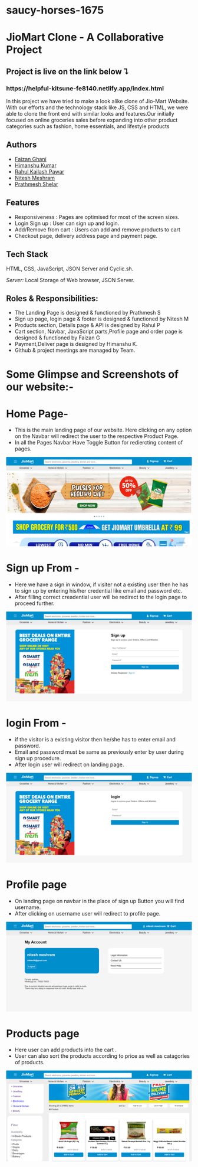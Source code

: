 # saucy-horses-1675
# JioMart Clone - A Collaborative Project
<p> <h2>Project is live on the link below ⮧ </h2> <h3> https://helpful-kitsune-fe8140.netlify.app/index.html </h3> </p>

In this project we have tried to make a look alike clone of Jio-Mart Website. With our efforts and the technology stack like JS, CSS and HTML, we were able to clone the front end with similar looks and features.Our initially focused on online groceries sales before expanding into other product categories such as fashion, home essentials, and lifestyle products


## Authors

- [Faizan Ghani](https://github.com/faizanghani2222)
- [Himanshu Kumar](https://github.com/Himanshu0894)
- [Rahul Kailash Pawar](https://github.com/Rahul7874)
- [Nitesh Meshram](https://github.com/nilmes)
- [Prathmesh Shelar](https://github.com/PrathmeshS-0595)


## Features

- Responsiveness : Pages are optimised for most of the screen sizes.
- Login Sign up : User can sign up and login.
- Add/Remove from cart : Users can add and remove products to cart
- Checkout page, delivery address page and payment page.


## Tech Stack

HTML, CSS, JavaScript, JSON Server and Cyclic.sh.

*Server:* Local Storage of Web browser, JSON Server.


## Roles & Responsibilities:
- The Landing Page is designed & functioned by Prathmesh S
- Sign up page, login page & footer is designed & functioned by Nitesh M
- Products section, Details page & API is designed by Rahul P
- Cart section, Navbar, JavaScript parts,Profile page and order page is designed & functioned by Faizan G
- Payment,Deliver  page is designed by Himanshu K.
- Github & project meetings are managed by Team.

# Some Glimpse and Screenshots of our website:-

# Home Page-
- This is the main landing page of our website. Here clicking on any option on the Navbar will redirect the user to the respective Product Page.
- In all the Pages Navbar Have Toggle Button for rediercting content of pages.

![JioMart](https://github.com/nilmes/jiomart-Screenshot/blob/main/Screenshot%202022-12-05%20213412.png?raw=true)
# Sign up From -
- Here we have a sign in window, if visiter not a existing user then he has to sign up by entering his/her credential like email and password etc.
- After filling correct creadential user will be redirect to the login page to proceed further.

![Screenshot (654)](https://github.com/nilmes/jiomart-Screenshot/blob/main/sign%20up.png?raw=true)


# login From -
- if the visitor is  a existing visitor then he/she has to enter email and password.
- Email and password must be same as previously enter by user during sign up procedure.
- After login user will redirect on landing page. 

![Screenshot (653)](https://github.com/nilmes/jiomart-Screenshot/blob/main/log%20in.png?raw=true)


# Profile page
- On landing page on navbar in the place of sign up Button you will find username.
- After clicking on username user will redirect to profile page. 



![Screenshot (657)](https://github.com/nilmes/jiomart-Screenshot/blob/main/user%20profile%20page.png?raw=true)


# Products page
- Here user can add products into the cart .
- User can also sort the products according to price as well as catagories of products. 



![Screenshot (657)](https://github.com/nilmes/jiomart-Screenshot/blob/main/product%20page.png?raw=true)




